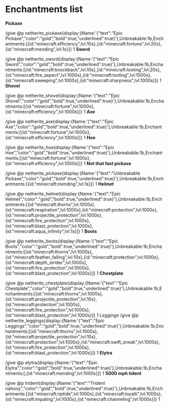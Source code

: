 # Enchantments list
**Pickaxe**

/give @p netherite_pickaxe{display:{Name:'{"text":"Epic Pickaxe","color":"gold","bold":true,"underlined":true}'},Unbreakable:1b,Enchantments:[{id:"minecraft:efficiency",lvl:10s},{id:"minecraft:fortune",lvl:20s},{id:"minecraft:mending",lvl:1s}]} 1
**Sword**

/give @p netherite_sword{display:{Name:'{"text":"Epic Sword","color":"gold","bold":true,"underlined":true}'},Unbreakable:1b,Enchantments:[{id:"minecraft:knockback",lvl:10s},{id:"minecraft:looting",lvl:20s},{id:"minecraft:fire_aspect",lvl:1000s},{id:"minecraft:looting",lvl:1000s},{id:"minecraft:sweeping",lvl:1000s},{id:"minecraft:sharpness",lvl:1000s}]} 1
**Shovel**

/give @p netherite_shovel{display:{Name:'{"text":"Epic Shovel","color":"gold","bold":true,"underlined":true}'},Unbreakable:1b,Enchantments:[{id:"minecraft:fortune",lvl:1000s},{id:"minecraft:efficiency",lvl:1000s}]} 1
**Axe**

/give @p netherite_axe{display:{Name:'{"text":"Epic Axe","color":"gold","bold":true,"underlined":true}'},Unbreakable:1b,Enchantments:[{id:"minecraft:fortune",lvl:1000s},{id:"minecraft:efficiency",lvl:1000s}]} 1
**Hoe**

/give @p netherite_hoe{display:{Name:'{"text":"Epic Hoe","color":"gold","bold":true,"underlined":true}'},Unbreakable:1b,Enchantments:[{id:"minecraft:fortune",lvl:1000s},{id:"minecraft:efficiency",lvl:1000s}]} 1
**Not that fast pickaxe**

/give @p netherite_pickaxe{display:{Name:'{"text":"Unbreakable Pickaxe","color":"gold","bold":true,"underlined":true}'},Unbreakable:1b,Enchantments:[{id:"minecraft:mending",lvl:1s}]} 1
**Helmet**

/give @p netherite_helmet{display:{Name:'{"text":"Epic Helmet","color":"gold","bold":true,"underlined":true}'},Unbreakable:1b,Enchantments:[{id:"minecraft:thorns",lvl:1000s},{id:"minecraft:respiration",lvl:1000s},{id:"minecraft:protection",lvl:1000s},{id:"minecraft:projectile_protection",lvl:1000s},{id:"minecraft:fire_protection",lvl:1000s},{id:"minecraft:blast_protection",lvl:1000s},{id:"minecraft:aqua_infinity",lvl:1s}]} 1
**Boots**

/give @p netherite_boots{display:{Name:'{"text":"Epic Boots","color":"gold","bold":true,"underlined":true}'},Unbreakable:1b,Enchantments:[{id:"minecraft:thorns",lvl:1000s},{id:"minecraft:feather_falling",lvl:10s},{id:"minecraft:protection",lvl:1000s},{id:"minecraft:depth_strider",lvl:1000s},{id:"minecraft:fire_protection",lvl:1000s},{id:"minecraft:blast_protection",lvl:1000s}]} 1
**Chestplate**

/give @p netherite_chestplate{display:{Name:'{"text":"Epic Chestplate","color":"gold","bold":true,"underlined":true}'},Unbreakable:1b,Enchantments:[{id:"minecraft:thorns",lvl:1000s},{id:"minecraft:projectile_protection",lvl:10s},{id:"minecraft:protection",lvl:1000s},{id:"minecraft:fire_protection",lvl:1000s},{id:"minecraft:blast_protection",lvl:1000s}]} 1
*Leggings*
/give @p netherite_leggings{display:{Name:'{"text":"Epic Leggings","color":"gold","bold":true,"underlined":true}'},Unbreakable:1b,Enchantments:[{id:"minecraft:thorns",lvl:1000s},{id:"minecraft:projectile_protection",lvl:10s},{id:"minecraft:protection",lvl:1000s},{id:"minecraft:swift_sneak",lvl:1000s},{id:"minecraft:fire_protection",lvl:1000s},{id:"minecraft:blast_protection",lvl:1000s}]} 1
**Elytra**

/give @p elytra{display:{Name:'{"text":"Epic Elytra","color":"gold","bold":true,"underlined":true}'},Unbreakable:1b,Enchantments:[,{id:"minecraft:mending",lvl:1000s}]} 1
**5000 mph tident**

/give @p trident{display:{Name:'{"text":"Trident nahooy","color":"gold","bold":true,"underlined":true}'},Unbreakable:1b,Enchantments:[{id:"minecraft:riptide",lvl:1000s},{id:"minecraft:loyalti",lvl:1000s},{id:"minecraft:impaling",lvl:1000s},{id:"minecraft:channeling",lvl:1000s}]} 1
